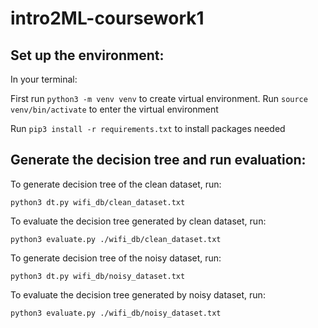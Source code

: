 # intro2ML-coursework1

## Set up the environment:
In your terminal:

First run ```python3 -m venv venv``` to create virtual environment.
Run ```source venv/bin/activate``` to enter the virtual environment

Run ```pip3 install -r requirements.txt``` to install packages needed

## Generate the decision tree and run evaluation:
To generate decision tree of the clean dataset, run: 

```python3 dt.py wifi_db/clean_dataset.txt ```

To evaluate the decision tree generated by clean dataset, run: 

```python3 evaluate.py ./wifi_db/clean_dataset.txt ```


To generate decision tree of the noisy dataset, run: 

```python3 dt.py wifi_db/noisy_dataset.txt ```

To evaluate the decision tree generated by noisy dataset, run: 

```python3 evaluate.py ./wifi_db/noisy_dataset.txt ```
